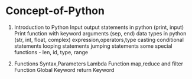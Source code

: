 # Concept-of-Python

1. Introduction to Python
Input output statements in python (print, input)
Print function with keyword arguments (sep, end)
data types in python (str, int, float, complex)
expression,operators,type casting
conditional statements
looping statements
jumping statements
some special functions - len, id, type, range

2. Functions
Syntax,Parameters
Lambda Function
map,reduce and filter Function
Global Keyword
return Keyword
